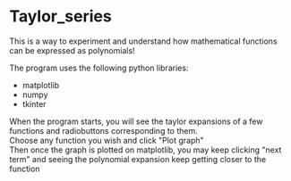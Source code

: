 # Taylor_series
This is a way to experiment and understand how mathematical functions can be expressed as polynomials!

The program uses the following python libraries:
<ul>
  <li>matplotlib
  <li>numpy
  <li>tkinter
</ul>

When the program starts, you will see the taylor expansions of a few functions and radiobuttons corresponding to them.
<br>Choose any function you wish and click "Plot graph"
<br>Then once the graph is plotted on matplotlib, you may keep clicking "next term" and seeing the polynomial expansion keep getting closer to the function
